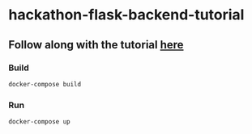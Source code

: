 # hackathon-flask-backend-tutorial

## Follow along with the tutorial [here](https://dev.to/davidshortman/write-a-dead-simple-web-app-fast-for-a-hackathon-part-one-a-flask-backend-4l9j)

### Build
```bash
docker-compose build
```
### Run
```bash
docker-compose up
```